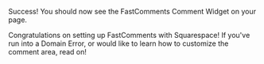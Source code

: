 Success! You should now see the FastComments Comment Widget on your page.

Congratulations on setting up FastComments with Squarespace! If you've run into a Domain Error, or would like to learn how to customize the comment area, read on!
